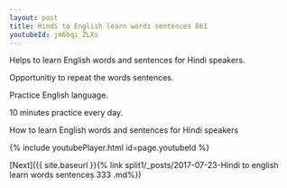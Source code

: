 ```yaml
---
layout: post
title: Hindi to English learn words sentences 861 
youtubeId: jm6bqi_ZLXs
---
```

 
 
Helps to learn English words and sentences for Hindi speakers.

Opportunitiy to repeat the words sentences. 

Practice English language. 
 
10 minutes practice every day. 
 
How to learn English words and sentences for Hindi speakers 
 
{% include youtubePlayer.html id=page.youtubeId %}
 
 
[Next]({{ site.baseurl }}{% link  split1/_posts/2017-07-23-Hindi to english learn words sentences 333 .md%})
 
